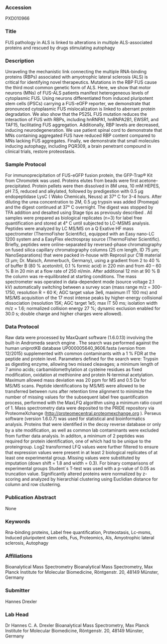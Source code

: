 ### Accession
PXD010966

### Title
FUS pathology in ALS is linked to alterations in multiple ALS-associated proteins and rescued by drugs stimulating autophagy

### Description
Unraveling the mechanistic link connecting the multiple RNA-binding proteins (RBPs) associated with amyotrophic lateral sclerosis (ALS) is critical for identifying novel therapeutics. Mutations in the RBP FUS cause the third most common genetic form of ALS. Here, we show that motor neurons (MNs) of FUS-ALS patients manifest heterogeneous levels of cytoplasmic FUS. Using neurons differentiated from induced pluripotent stem cells (iPSCs) carrying a FUS-eGFP reporter, we demonstrate that pronounced cytoplasmic FUS mislocalization is linked to aberrant protein degradation. We also show that the P525L FUS mutation reduces the interaction of FUS with RBPs, including hnRNPA1, hnRNPA2B1, EWSR1, and TAF15, facilitating FUS aggregation. Additionally, RBP levels are decreased, inducing neurodegeneration. We use patient spinal cord to demonstrate that MNs containing aggregated FUS have reduced RBP content compared to MNs lacking FUS aggregates. Finally, we demonstrate that small molecules inducing autophagy, including PQR309, a brain penetrant compound in clinical trials, restore proteostasis.

### Sample Protocol
For immunoprecipitation of FUS-eGFP fusion protein, the GFP-Trap® Kit from Chromotek was used. Proteins elutes from beads were first acetone-precipitated. Protein pellets were then dissolved in 8M urea, 10 mM HEPES, pH 7.5, reduced and alkylated, followed by predigestion with 0.5 µg endopeptidase LysC ( Wako Chemicals, Neuss) at 37°  C for 3-4 hours. After diluting the urea concentration to 2M, 0.5 µg trypsin was added (Promega) and the digest continued at 37° C overnight.  The digest was stopped by TFA addition and desalted using Stage tips as previously described . All samples were prepared as biological replicates (n=3) for label free quantification and stored at 4° C until subjected to LC-MSMS analysis. Peptides were analyzed by LC MS/MS on a Q Exative HF mass spectrometer (ThermoFisher Scientific), equipped with an Easy nano-LC 1200 system and a EasyFlex electrospray source (ThermoFisher Scientific). Briefly, peptides were online-separated by reversed-phase chromatography on fused silica capillary chromatography columns (25 cm length, ID 75 µm; NanoSeparations) that were packed in-house with Reprosil pur C18 material (3 µm; Dr. Maisch, Ammerbuch, Germany), using a gradient from 2 to 40 % of buffer B (80 % acetonitril, 0.1 % formic acid) in 220 min and from 40 – 60 % B in 20 min at a flow rate of 250 nl/min. After additional 12 min at 90 % B the column was re-equilibrated at starting conditions. The mass spectrometer was operated in data-dependent mode (source voltage 2.1 kV) automatically switching between a survey scan (mass range m/z = 300-1750, resolution R = 60 K; AGC target value 3e6, maximum IT 100 ms) and MS/MS acquisition of the 17 most intense peaks by higher-energy collisional dissociation (resolution 15K; AGC target 1e5; max IT 50 ms; isolation width m/z = 1.6; normalized collision energy 27 %; dynamic exclusion enabled for 30.0 s; double charge and higher charges were allowed).

### Data Protocol
Raw data were processed by MaxQuant software (1.6.0.13) involving the built-in Andromeda search engine . The search was performed against the human uniprotKB database UP000005640_9606.fasta (version from 12/2015) supplemented with common contaminants with a 1 % FDR at the peptide and protein level. Parameters defined for the search were: Trypsin as digesting enzyme, allowing two missed cleavages; a minimum length of 7 amino acids; carbamidomethylation at cysteine residues as fixed modification, oxidation at methionine and protein N-terminal acetylation. Maximum allowed mass deviation was 20 ppm for MS and 0.5 Da for MS/MS scans. Peptide identiﬁcations by MS/MS were allowed to be transferred between runs after retention time alignment to minimize the number of missing values for the subsequent label free quantiﬁcation process, performed with the MaxLFQ algorithm using a minimum ratio count of 1. Mass spectrometry data were deposited to the PRIDE repository via ProteomeXchange (http://proteomecentral.proteomexchange.org ). Perseus software (version 1.6.0.7) was used for statistical and bioinformatics analysis. Proteins that were identiﬁed in the decoy reverse database or only by a site modiﬁcation, as well as common lab contaminants were excluded from further data analysis. In additon, a minimum of 2 peptides was required for protein identification, one of which had to be unique to the proteingroup.  Log2 transformed LFQ values were further ﬁltered to ensure that expression values were present in at least 2 biological replicates of at least one experimental group. Missing values were substituted by imputation (down shift = 1.8 and width = 0.3). For binary comparisons of experimental groups Student´s T-test was used with a p-value of 0.05 as truncation value. Significantly altered proteins were normalized by z-scoring and analyzed by hierarchial clustering using Euclidian distance for column and row clustering.

### Publication Abstract
None

### Keywords
Rna-binding proteins, Label free quantification, Proteostasis, Lc-msms, Induced pluripotent stem cells, Fus, Proteomics, Als, Amyotrophic lateral sclerosis, Autophagy

### Affiliations
Bioanalytical Mass Spectrometry
Bioanalytical Mass Spectrometry, Max Planck Institute for Molecular Biomedicine, Röntgenstr. 20, 48149 Münster, Germany

### Submitter
Hannes Drexler

### Lab Head
Dr Hannes C. A. Drexler
Bioanalytical Mass Spectrometry, Max Planck Institute for Molecular Biomedicine, Röntgenstr. 20, 48149 Münster, Germany


